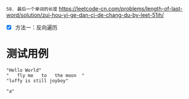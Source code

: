 
`58. 最后一个单词的长度` https://leetcode-cn.com/problems/length-of-last-word/solution/zui-hou-yi-ge-dan-ci-de-chang-du-by-leet-51ih/
- [x] 方法一：反向遍历

# 测试用例

```
"Hello World"
"   fly me   to   the moon  "
"luffy is still joyboy"

"a"
```
